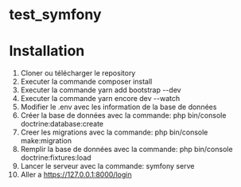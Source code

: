 # test_symfony
# Installation 
1. Cloner ou télécharger le repository 
2. Executer la commande composer install
3. Executer la commande yarn add bootstrap --dev
4. Executer la commande yarn encore dev --watch
5. Modifier le .env avec les information de la base de données
6. Créer la base de données avec la commande: php bin/console doctrine:database:create
7. Creer les migrations avec la commande: php bin/console make:migration
8. Remplir la base de données avec la commande: php bin/console doctrine:fixtures:load
9. Lancer le serveur avec la commande: symfony serve
10. Aller a https://127.0.0.1:8000/login
